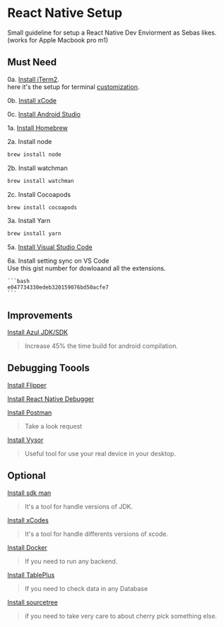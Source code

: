 # React Native Setup
Small guideline for setup a React Native Dev Enviorment as Sebas likes. (works for Apple Macbook pro m1)

## Must Need

0a. [Install iTerm2](https://iterm2.com/downloads.html).   
here it's the setup for terminal [customization](../zsh-guide.md).

0b. [Install xCode](https://apps.apple.com/us/app/xcode/id497799835?mt=12)

0c. [Install Android Studio](https://developer.android.com/studio/?gclsrc=aw.ds&gclid=Cj0KCQiA7oyNBhDiARIsADtGRZaErg_w4xriyelq1Axe2r-bD10rIczhLuaLshjNRyhgiUWrcrMWoxsaAuHsEALw_wcB)

1a. [Install Homebrew](https://docs.brew.sh/Installation)

2a. Install node
```bash
brew install node
```

2b. Install watchman
```bash
brew install watchman
```

2c. Install Cocoapods
```bash
brew install cocoapods
```

3a.  Install Yarn
```bash
brew install yarn
```

5a.  [Install Visual Studio Code](https://code.visualstudio.com/download)

6a.  Install setting sync on VS Code  
    Use this gist number for dowloaand all the extensions.   

    ```bash
    e047734330edeb320159076bd50acfe7
    ```

## Improvements
[Install Azul JDK/SDK](https://shift.infinite.red/dont-use-the-wrong-jdk-for-react-native-if-you-re-using-an-m1-mac-252533dd47a2)
> Increase 45% the time build for android compilation.

## Debugging Toools

[Install Flipper](https://fbflipper.com/)

[Install React Native Debugger](https://github.com/jhen0409/react-native-debugger)

[Install Postman](https://www.postman.com/downloads/)
> Take a look request

[Install Vysor](https://www.vysor.io/)  
> Useful tool for use your real device in your desktop.

## Optional

[Install sdk man](https://sdkman.io/install)  
> It's a tool for handle versions of JDK.

[Install xCodes](https://github.com/RobotsAndPencils/xcodes)   
> It's a tool for handle differents versions of xcode.

[Install Docker](https://hub.docker.com/)  
> If you need to run any backend.

[Install TablePlus](https://tableplus.com/) 
> If you need to check data in any Database

[Install sourcetree](https://www.sourcetreeapp.com/) 
> if you need to take very care to about cherry pick something else.
